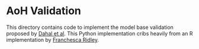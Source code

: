 # AoH Validation

This directory contains code to implement the model base validation proposed by [Dahal et al](https://gmd.copernicus.org/articles/15/5093/2022/). This Python implementation cribs heavily from an R implementation by [Franchesca Ridley]().

